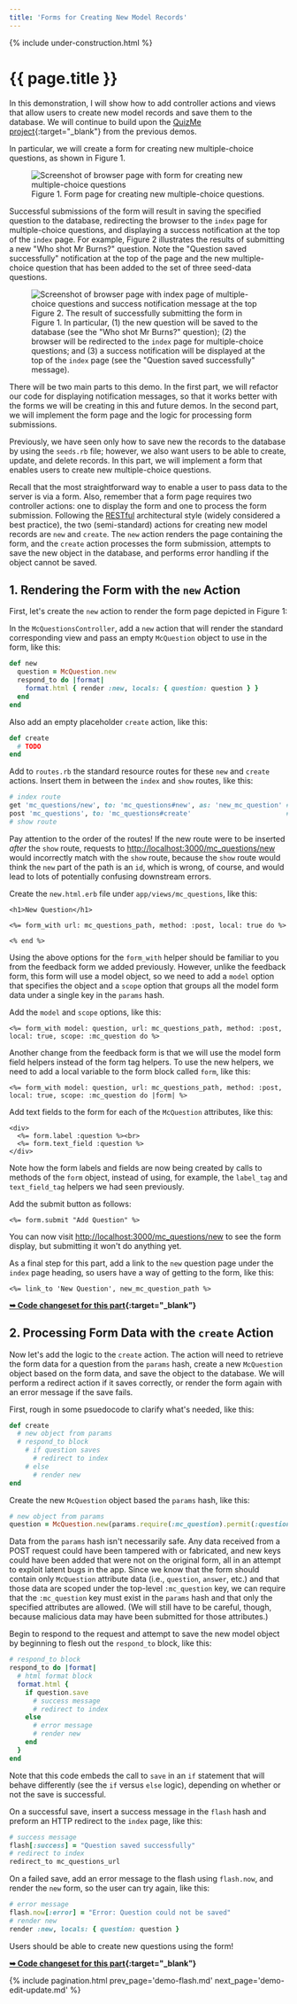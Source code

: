 ```yaml
---
title: 'Forms for Creating New Model Records'
---
```


{% include under-construction.html %}

# {{ page.title }}

In this demonstration, I will show how to add controller actions and views that allow users to create new model records and save them to the database. We will continue to build upon the [QuizMe project](https://github.com/human-se/quiz-me-2020){:target="_blank"} from the previous demos.

In particular, we will create a form for creating new multiple-choice questions, as shown in Figure 1.

<div class="figure-container mx-auto my-4" style="max-width: 960px;">
<figure class="figure">
<img src="{{ site.baseurl }}/resources/new_mc_question_page.png" class="figure-img img-fluid rounded border" alt="Screenshot of browser page with form for creating new multiple-choice questions">
<figcaption class="figure-caption">Figure 1. Form page for creating new multiple-choice questions.</figcaption>
</figure>
</div>

Successful submissions of the form will result in saving the specified question to the database, redirecting the browser to the `index` page for multiple-choice questions, and displaying a success notification at the top of the `index` page. For example, Figure 2 illustrates the results of submitting a new "Who shot Mr Burns?" question. Note the "Question saved successfully" notification at the top of the page and the new multiple-choice question that has been added to the set of three seed-data questions.

<div class="figure-container mx-auto my-4" style="max-width: 960px;">
<figure class="figure">
<img src="{{ site.baseurl }}/resources/create_mc_question_result.png" class="figure-img img-fluid rounded border" alt="Screenshot of browser page with index page of multiple-choice questions and success notification message at the top">
<figcaption class="figure-caption">Figure 2. The result of successfully submitting the form in Figure 1. In particular, (1) the new question will be saved to the database (see the "Who shot Mr Burns?" question); (2) the browser will be redirected to the <code>index</code> page for multiple-choice questions; and (3) a success notification will be displayed at the top of the <code>index</code> page (see the "Question saved successfully" message).</figcaption>
</figure>
</div>

There will be two main parts to this demo. In the first part, we will refactor our code for displaying notification messages, so that it works better with the forms we will be creating in this and future demos. In the second part, we will implement the form page and the logic for processing form submissions.

Previously, we have seen only how to save new the records to the database by using the `seeds.rb` file; however, we also want users to be able to create, update, and delete records. In this part, we will implement a form that enables users to create new multiple-choice questions.

Recall that the most straightforward way to enable a user to pass data to the server is via a form. Also, remember that a form page requires two controller actions: one to display the form and one to process the form submission. Following the [RESTful](https://en.wikipedia.org/wiki/Representational_state_transfer) architectural style (widely considered a best practice), the two (semi-standard) actions for creating new model records are `new` and `create`. The `new` action renders the page containing the form, and the `create` action processes the form submission, attempts to save the new object in the database, and performs error handling if the object cannot be saved.

## 1. Rendering the Form with the `new` Action

First, let's create the `new` action to render the form page depicted in Figure 1:

In the `McQuestionsController`, add a `new` action that will render the standard corresponding view and pass an empty `McQuestion` object to use in the form, like this:

```ruby
def new
  question = McQuestion.new
  respond_to do |format|
    format.html { render :new, locals: { question: question } }
  end
end
```

Also add an empty placeholder `create` action, like this:

```ruby
def create
  # TODO
end
```

Add to `routes.rb` the standard resource routes for these `new` and `create` actions. Insert them in between the `index` and `show` routes, like this:

```ruby
# index route
get 'mc_questions/new', to: 'mc_questions#new', as: 'new_mc_question' # new
post 'mc_questions', to: 'mc_questions#create'                        # create
# show route
```

Pay attention to the order of the routes! If the new route were to be inserted _after_ the `show` route, requests to <http://localhost:3000/mc_questions/new> would incorrectly match with the `show` route, because the `show` route would think the `new` part of the path is an `id`, which is wrong, of course, and would lead to lots of potentially confusing downstream errors.

Create the `new.html.erb` file under `app/views/mc_questions`, like this:

```erb
<h1>New Question</h1>

<%= form_with url: mc_questions_path, method: :post, local: true do %>

<% end %>
```

Using the above options for the `form_with` helper should be familiar to you from the feedback form we added previously. However, unlike the feedback form, this form will use a model object, so we need to add a `model` option that specifies the object and a `scope` option that groups all the model form data under a single key in the `params` hash.

Add the `model` and `scope` options, like this:

```erb
<%= form_with model: question, url: mc_questions_path, method: :post, local: true, scope: :mc_question do %>
```

Another change from the feedback form is that we will use the model form field helpers instead of the form tag helpers. To use the new helpers, we need to add a local variable to the form block called `form`, like this:

```erb
<%= form_with model: question, url: mc_questions_path, method: :post, local: true, scope: :mc_question do |form| %>
```

Add text fields to the form for each of the `McQuestion` attributes, like this:

```erb
<div>
  <%= form.label :question %><br>
  <%= form.text_field :question %>
</div>
```

Note how the form labels and fields are now being created by calls to methods of the `form` object, instead of using, for example, the `label_tag` and `text_field_tag` helpers we had seen previously.

Add the submit button as follows:

```erb
<%= form.submit "Add Question" %>
```

You can now visit <http://localhost:3000/mc_questions/new> to see the form display, but submitting it won't do anything yet.

As a final step for this part, add a link to the `new` question page under the `index` page heading, so users have a way of getting to the form, like this:

```erb
<%= link_to 'New Question', new_mc_question_path %>
```

**[➥ Code changeset for this part](xxx){:target="_blank"}**

## 2. Processing Form Data with the `create` Action

Now let's add the logic to the `create` action. The action will need to retrieve the form data for a question from the `params` hash, create a new `McQuestion` object based on the form data, and save the object to the database. We will perform a redirect action if it saves correctly, or render the form again with an error message if the save fails. 

First, rough in some psuedocode to clarify what's needed, like this:

```ruby
def create
  # new object from params
  # respond_to block
    # if question saves
      # redirect to index
    # else
      # render new
end
```

Create the new `McQuestion` object based the `params` hash, like this:

```ruby
# new object from params
question = McQuestion.new(params.require(:mc_question).permit(:question, :answer, :distractor_1, :distractor_2))
```

Data from the `params` hash isn't necessarily safe. Any data received from a POST request could have been tampered with or fabricated, and new keys could have been added that were not on the original form, all in an attempt to exploit latent bugs in the app. Since we know that the form should contain only `McQuestion` attribute data (i.e., `question`, `answer`, etc.) and that those data are scoped under the top-level `:mc_question` key, we can require that the `:mc_question` key must exist in the `params` hash and that only the specified attributes are allowed. (We will still have to be careful, though, because malicious data may have been submitted for those attributes.)

Begin to respond to the request and attempt to save the new model object by beginning to flesh out the `respond_to` block, like this:

```ruby
# respond_to block
respond_to do |format|
  # html format block
  format.html {
    if question.save
      # success message
      # redirect to index
    else
      # error message
      # render new
    end
  }
end
```

Note that this code embeds the call to `save` in an `if` statement that will behave differently (see the `if` versus `else` logic), depending on whether or not the save is successful.

On a successful save, insert a success message in the `flash` hash and preform an HTTP redirect to the `index` page, like this:

```ruby
# success message
flash[:success] = "Question saved successfully"
# redirect to index
redirect_to mc_questions_url
```

On a failed save, add an error message to the flash using `flash.now`, and render the `new` form, so the user can try again, like this:

```ruby
# error message
flash.now[:error] = "Error: Question could not be saved"
# render new
render :new, locals: { question: question }
```

Users should be able to create new questions using the form!

**[➥ Code changeset for this part](xxx){:target="_blank"}**

{% include pagination.html prev_page='demo-flash.md' next_page='demo-edit-update.md' %}
